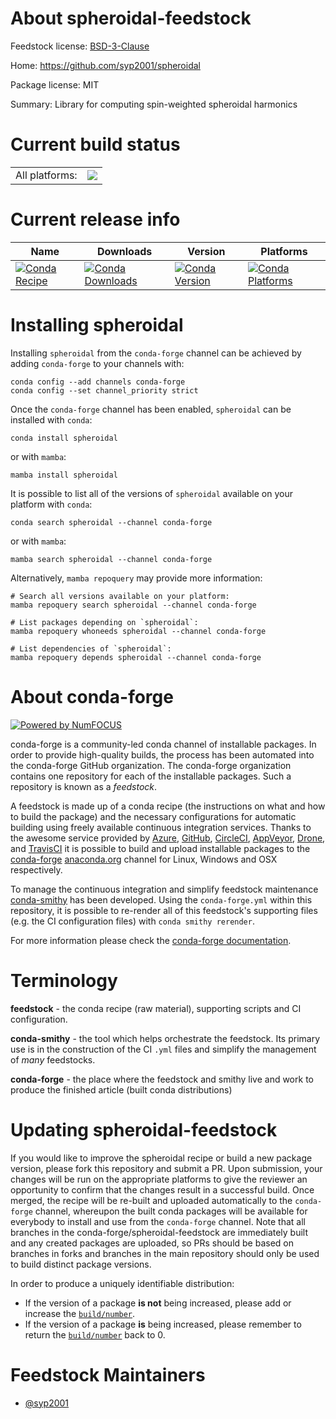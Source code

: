 About spheroidal-feedstock
==========================

Feedstock license: [BSD-3-Clause](https://github.com/conda-forge/spheroidal-feedstock/blob/main/LICENSE.txt)

Home: https://github.com/syp2001/spheroidal

Package license: MIT

Summary: Library for computing spin-weighted spheroidal harmonics

Current build status
====================


<table><tr><td>All platforms:</td>
    <td>
      <a href="https://dev.azure.com/conda-forge/feedstock-builds/_build/latest?definitionId=21019&branchName=main">
        <img src="https://dev.azure.com/conda-forge/feedstock-builds/_apis/build/status/spheroidal-feedstock?branchName=main">
      </a>
    </td>
  </tr>
</table>

Current release info
====================

| Name | Downloads | Version | Platforms |
| --- | --- | --- | --- |
| [![Conda Recipe](https://img.shields.io/badge/recipe-spheroidal-green.svg)](https://anaconda.org/conda-forge/spheroidal) | [![Conda Downloads](https://img.shields.io/conda/dn/conda-forge/spheroidal.svg)](https://anaconda.org/conda-forge/spheroidal) | [![Conda Version](https://img.shields.io/conda/vn/conda-forge/spheroidal.svg)](https://anaconda.org/conda-forge/spheroidal) | [![Conda Platforms](https://img.shields.io/conda/pn/conda-forge/spheroidal.svg)](https://anaconda.org/conda-forge/spheroidal) |

Installing spheroidal
=====================

Installing `spheroidal` from the `conda-forge` channel can be achieved by adding `conda-forge` to your channels with:

```
conda config --add channels conda-forge
conda config --set channel_priority strict
```

Once the `conda-forge` channel has been enabled, `spheroidal` can be installed with `conda`:

```
conda install spheroidal
```

or with `mamba`:

```
mamba install spheroidal
```

It is possible to list all of the versions of `spheroidal` available on your platform with `conda`:

```
conda search spheroidal --channel conda-forge
```

or with `mamba`:

```
mamba search spheroidal --channel conda-forge
```

Alternatively, `mamba repoquery` may provide more information:

```
# Search all versions available on your platform:
mamba repoquery search spheroidal --channel conda-forge

# List packages depending on `spheroidal`:
mamba repoquery whoneeds spheroidal --channel conda-forge

# List dependencies of `spheroidal`:
mamba repoquery depends spheroidal --channel conda-forge
```


About conda-forge
=================

[![Powered by
NumFOCUS](https://img.shields.io/badge/powered%20by-NumFOCUS-orange.svg?style=flat&colorA=E1523D&colorB=007D8A)](https://numfocus.org)

conda-forge is a community-led conda channel of installable packages.
In order to provide high-quality builds, the process has been automated into the
conda-forge GitHub organization. The conda-forge organization contains one repository
for each of the installable packages. Such a repository is known as a *feedstock*.

A feedstock is made up of a conda recipe (the instructions on what and how to build
the package) and the necessary configurations for automatic building using freely
available continuous integration services. Thanks to the awesome service provided by
[Azure](https://azure.microsoft.com/en-us/services/devops/), [GitHub](https://github.com/),
[CircleCI](https://circleci.com/), [AppVeyor](https://www.appveyor.com/),
[Drone](https://cloud.drone.io/welcome), and [TravisCI](https://travis-ci.com/)
it is possible to build and upload installable packages to the
[conda-forge](https://anaconda.org/conda-forge) [anaconda.org](https://anaconda.org/)
channel for Linux, Windows and OSX respectively.

To manage the continuous integration and simplify feedstock maintenance
[conda-smithy](https://github.com/conda-forge/conda-smithy) has been developed.
Using the ``conda-forge.yml`` within this repository, it is possible to re-render all of
this feedstock's supporting files (e.g. the CI configuration files) with ``conda smithy rerender``.

For more information please check the [conda-forge documentation](https://conda-forge.org/docs/).

Terminology
===========

**feedstock** - the conda recipe (raw material), supporting scripts and CI configuration.

**conda-smithy** - the tool which helps orchestrate the feedstock.
                   Its primary use is in the construction of the CI ``.yml`` files
                   and simplify the management of *many* feedstocks.

**conda-forge** - the place where the feedstock and smithy live and work to
                  produce the finished article (built conda distributions)


Updating spheroidal-feedstock
=============================

If you would like to improve the spheroidal recipe or build a new
package version, please fork this repository and submit a PR. Upon submission,
your changes will be run on the appropriate platforms to give the reviewer an
opportunity to confirm that the changes result in a successful build. Once
merged, the recipe will be re-built and uploaded automatically to the
`conda-forge` channel, whereupon the built conda packages will be available for
everybody to install and use from the `conda-forge` channel.
Note that all branches in the conda-forge/spheroidal-feedstock are
immediately built and any created packages are uploaded, so PRs should be based
on branches in forks and branches in the main repository should only be used to
build distinct package versions.

In order to produce a uniquely identifiable distribution:
 * If the version of a package **is not** being increased, please add or increase
   the [``build/number``](https://docs.conda.io/projects/conda-build/en/latest/resources/define-metadata.html#build-number-and-string).
 * If the version of a package **is** being increased, please remember to return
   the [``build/number``](https://docs.conda.io/projects/conda-build/en/latest/resources/define-metadata.html#build-number-and-string)
   back to 0.

Feedstock Maintainers
=====================

* [@syp2001](https://github.com/syp2001/)

